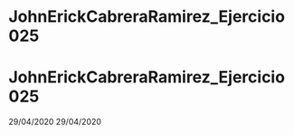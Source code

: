 # JohnErickCabreraRamirez_Ejercicio025
# JohnErickCabreraRamirez_Ejercicio025
29/04/2020
29/04/2020

